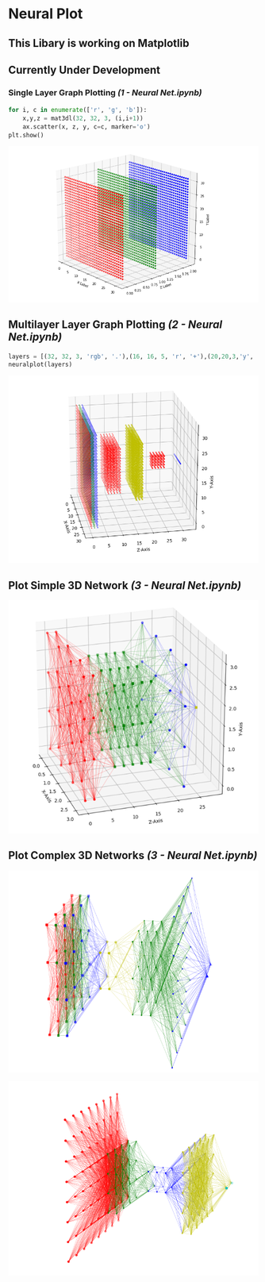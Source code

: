 # Neural Plot
## This Libary is working on Matplotlib
## Currently Under Development


### Single Layer Graph Plotting _(1 - Neural Net.ipynb)_

```python
for i, c in enumerate(['r', 'g', 'b']):
    x,y,z = mat3dl(32, 32, 3, (i,i+1))
    ax.scatter(x, z, y, c=c, marker='o')
plt.show()
```
![alt text](Screenshot/Image-001.png "Single Layer Plotting")

## Multilayer Layer Graph Plotting _(2 - Neural Net.ipynb)_

```python
layers = [(32, 32, 3, 'rgb', '.'),(16, 16, 5, 'r', '+'),(20,20,3,'y', 's'),(5,5,5),(10,1,1,'b', '^')]
neuralplot(layers)
```
![alt text](Screenshot/Image-002.png "Multilayer Layer Plotting")

## Plot Simple 3D Network  _(3 - Neural Net.ipynb)_

![alt text](Screenshot/Image-003.png "Plot 2D Network - 1")

## Plot Complex 3D Networks _(3 - Neural Net.ipynb)_

![alt text](Screenshot/Image-004.png "Plot 2D Network - 2")

![alt text](Screenshot/Image-005.png "Plot 2D Network - 3")
